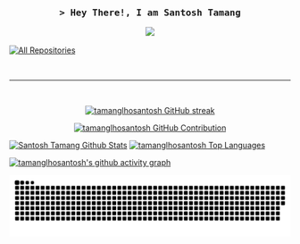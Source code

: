 <!-- Intro  -->
<h3 align="center">
        <samp>&gt; Hey There!, I am
                <b>Santosh Tamang</b>
        </samp>
  
</h3>

<p align="center" >
  <a href="https://git.io/typing-svg"><img src="https://readme-typing-svg.herokuapp.com?font=Fira+code&pause=1000&color=F7F7F7&lines=Computer+Science+Undergraduate;Full+Stack+Software+Engineer;&center=true&width=500&height=50"></a>
</p>

<p align="left">
  <a href="https://github.com/tamanglhosantosh?tab=repositories" target="_blank"><img alt="All Repositories" title="All Repositories" src="https://img.shields.io/badge/-All%20Repos-2962FF?style=for-the-badge&logo=koding&logoColor=white"/></a>
</p>

<br/>
<hr/>
<br/>

<p align="center">
  <a href="https://github.com/tamanglhosantosh">
    <img src="https://github-readme-streak-stats.herokuapp.com/?user=tamanglhosantosh&theme=radical&border=7F3FBF&background=0D1117" alt="tamanglhosantosh GitHub streak"/>
  </a>
</p>

<p align="center">
  <a href="https://github.com/tamanglhosantosh">
    <img src="https://github-profile-summary-cards.vercel.app/api/cards/profile-details?username=tamanglhosantosh&theme=radical" alt="tamanglhosantosh GitHub Contribution"/>
  </a>
</p>

<a> 
    <a href="https://github.com/tamanglhosantosh"><img alt="Santosh Tamang Github Stats" src="https://github-readme-stats.vercel.app/api?username=tamanglhosantosh&show_icons=true&count_private=true&theme=react&border_color=7F3FBF&bg_color=0D1117&title_color=F85D7F&icon_color=F8D866" height="192px" width="49.5%"/></a>
  <a href="https://github.com/tamanglhosantosh"><img alt="tamanglhosantosh Top Languages" src="https://denvercoder1-github-readme-stats.vercel.app/api/top-langs/?username=tamanglhosantosh&langs_count=8&layout=compact&theme=react&border_color=7F3FBF&bg_color=0D1117&title_color=F85D7F&icon_color=F8D866" height="192px" width="49.5%"/></a>
  <br/>
</a>

[![tamanglhosantosh's github activity graph](https://github-readme-activity-graph.vercel.app/graph?username=tamanglhosantosh&theme=github-compact&customtitle=Day%20Graph%%20title&hide_border=true)](https://github.com/tamanglhosantosh/github-readme-activity-graph)

![snake animation](https://github.com/tamanglhosantosh/tamanglhosantosh/blob/manual-run-output/only-svg/github-contribution-grid-snake-dark.svg)
